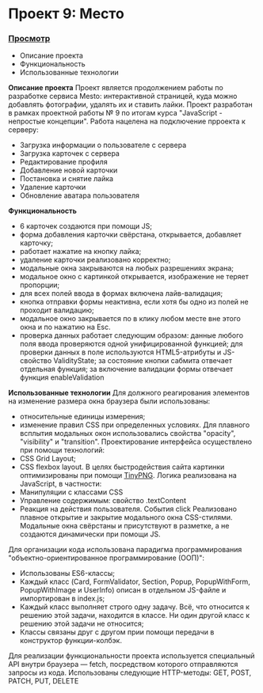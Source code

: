 # Проект 9: Место

### [Просмотр](https://alb040570.github.io/mesto/)

- Описание проекта
- Функциональность
- Использованные технологии

**Описание проекта**
Проект является продолжением работы по разработке сервиса Mesto: интерактивной страницей, куда можно добавлять фотографии, удалять их и ставить лайки. Проект разработан в рамках проектной работы  № 9 по итогам курса "JavaScript - непростые концепции". Работа нацелена на подключение прроекта к серверу:
- Загрузка информации о пользователе с сервера
- Загрузка карточек с сервера
- Редактирование профиля
- Добавление новой карточки
- Постановка и снятие лайка
- Удаление карточки
- Обновление аватара пользователя



**Функциональность**
- 6 карточек создаются при помощи JS;
- форма добавления карточки свёрстана, открывается, добавляет карточку;
- работает нажатие на кнопку лайка;
- удаление карточки реализовано корректно;
- модальные окна закрываются на любых разрешениях экрана;
- модальное окно с картинкой открывается, изображение не теряет пропорции;
- для всех полей ввода в формах включена лайв-валидация;
- кнопка отправки формы неактивна, если хотя бы одно из полей не проходит валидацию;
- модальное окно закрывается по в клику любом месте вне этого окна и по нажатию на Esc.
- проверка данных работает следующим образом: данные любого поля ввода проверяются одной унифицированной функцией; для проверки данных в поле используются HTML5-атрибуты и JS-свойство ValidityState; за состояние кнопки сабмита отвечает отдельная функция; за включение валидации формы отвечает функция enableValidation


**Использованные технологии**
Для должного реагирования элементов на изменение размера окна браузера были использованы:
 - относительные единицы измерения;
 - изменение правил CSS при определенных условиях.
Для плавного всплытия модальных окон использовались свойства "opacity", "visibility" и "transition".
Проектирование интерфейса осуществлено при помощи технологий:
 - CSS Grid Layout;
 - CSS flexbox layout.
В целях быстродействия сайта картинки оптимизированы при помощи [TinyPNG](https://tinypng.com/).
Логика реализована на JavaScript, в частности:
 - Манипуляции с классами CSS
 - Управление содержимым: свойство .textContent
 - Реакция на действия пользователя. События click
Реализовано плавное открытие и закрытие модального окна CSS-стилями.
Модальные окна свёрстаны и присутствуют в разметке, а не создаются динамически при помощи JS.

Для организации кода использована парадигма программирования "объектно-ориентированное программирование (ООП)":
- Использованы ES6-классы;
- Каждый класс (Card, FormValidator, Section, Popup, PopupWithForm, PopupWithImage и UserInfo) описан в отдельном JS-файле и импортирован в index.js;
- Каждый класс выполняет строго одну задачу. Всё, что относится к решению этой задачи, находится в классе. Ни один другой класс к решению этой задачи не относится;
- Классы связаны друг с другом прии помощи передачи в конструктор функции-колбэк.

Для реализации функциональности проекта используется специальный API внутри браузера — fetch, посредством которого отправляются запросы из кода. Использованы следующие HTTP-методы: GET, POST, PATCH, PUT, DELETE

